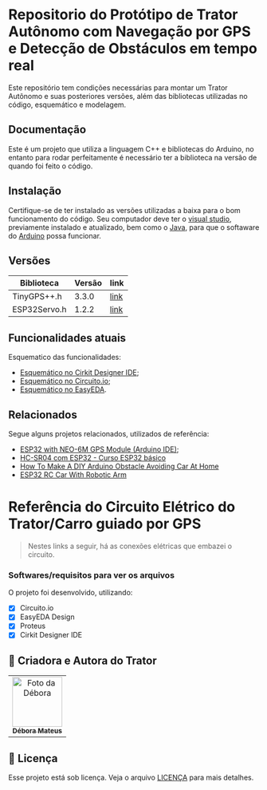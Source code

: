 
# Repositorio do Protótipo de Trator Autônomo com Navegação por GPS e Detecção de Obstáculos em tempo real

Este repositório tem condições necessárias para montar um Trator Autônomo e suas posteriores versões, além das bibliotecas utilizadas no código, esquemático e modelagem.

## Documentação

Este é um projeto que utiliza a linguagem C++ e bibliotecas do Arduino, no entanto para rodar perfeitamente é necessário ter a biblioteca na versão de quando foi feito o código.

## Instalação

Certifique-se de ter instalado as versões utilizadas a baixa para o bom funcionamento do código. Seu computador deve ter o [visual studio](https://visualstudio.microsoft.com/pt-br/#vs-section), previamente instalado e atualizado, bem como o [Java](https://www.java.com/pt-BR/download/ie_manual.jsp?locale=pt_BR), para que o softaware do [Arduino](https://www.arduino.cc/en/software) possa funcionar.

## Versões

| Biblioteca               | Versão |                   link                      |
| ------------------------ | -------|---------------------------------------------|
| TinyGPS++.h              |  3.3.0 | [link](https://github.com/TinyGPS.git)|
| ESP32Servo.h             |  1.2.2 | [link](https://github.com/ESP32Servo.git)|

## Funcionalidades atuais

Esquematico das funcionalidades: 

* [Esquemático no Cirkit Designer IDE](https://app.cirkitdesigner.com/project/fb852b8b-9fb0-4f59-820c-47285ad7006e);
* [Esquemático no Circuito.io](https://www.circuito.io/app?components=513,11028,13959,360217,975601,7654321); 
* [Esquemático no EasyEDA](https://github.com/DebbieMatt/TRATOR_GPS_DESVIO_OBSTACULO/blob/bb90522784f75e6c5c9f031d65932581e6ad7325/Schematic_carro-gps_2025-07-30.pdf).

## Relacionados

Segue alguns projetos relacionados, utilizados de referência:

- [ESP32 with NEO-6M GPS Module (Arduino IDE)](https://randomnerdtutorials.com/esp32-neo-6m-gps-module-arduino/);
- [HC-SR04 com ESP32 - Curso ESP32 básico](https://portal.vidadesilicio.com.br/hc-sr04-com-esp32/)
- [How To Make A DIY Arduino Obstacle Avoiding Car At Home](https://youtu.be/1n_KjpMfVT0?si=jYDpIgPwvrgBudlv)
- [ESP32 RC Car With Robotic Arm](https://www.hackster.io/pius4109/esp32-rc-car-with-robotic-arm-92a909)

# Referência do Circuito Elétrico do Trator/Carro guiado por GPS

> Nestes links a seguir, há as conexões elétricas que embazei o circuito.

### Softwares/requisitos para ver os arquivos 

O projeto foi desenvolvido, utilizando:

- [x] Circuito.io
- [x] EasyEDA Design
- [x] Proteus
- [x] Cirkit Designer IDE 

## 🤝 Criadora e Autora do Trator 

<table>
  <tr>
    <td align="center">
      <a href="https://github.com/DebbieMatt" title="Colaboradora">
        <img src="https://avatars.githubusercontent.com/u/112919058?v=4" width="100px;" alt="Foto da Débora"/><br>
        <sub>
          <b>Débora Mateus</b>
    </td>
  </tr>
</table>

## 📝 Licença

Esse projeto está sob licença. Veja o arquivo [LICENÇA](LICENSE.md) para mais detalhes.

